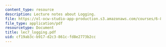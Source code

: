 ```yaml
---
content_type: resource
description: Lecture notes about Logging.
file: https://ol-ocw-studio-app-production.s3.amazonaws.com/courses/6-824-distributed-computer-systems-engineering-spring-2006/cf19ab3cb917d2c3861cfd8e2773b2cc_lec7_logging.pdf
file_type: application/pdf
resourcetype: Document
title: lec7_logging.pdf
uid: cf19ab3c-b917-d2c3-861c-fd8e2773b2cc
---
```

